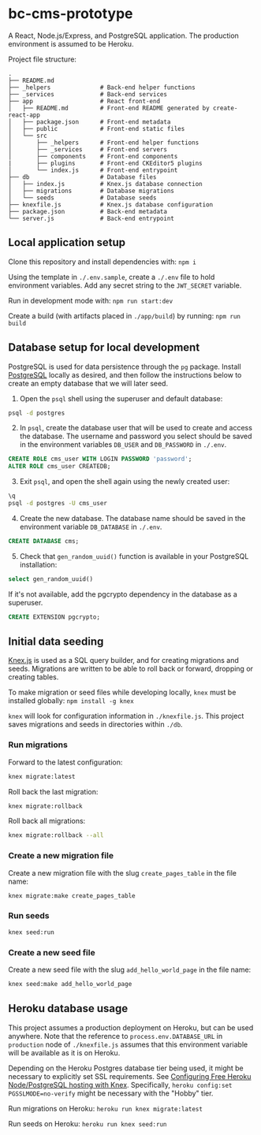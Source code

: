 # bc-cms-prototype

A React, Node.js/Express, and PostgreSQL application. The production environment is assumed to be Heroku.

Project file structure:

```
.
├── README.md
├── _helpers              # Back-end helper functions
├── _services             # Back-end services
├── app                   # React front-end
│   ├── README.md         # Front-end README generated by create-react-app
│   ├── package.json      # Front-end metadata
│   ├── public            # Front-end static files
│   └── src
│       ├── _helpers      # Front-end helper functions
│       ├── _services     # Front-end servers
│       ├── components    # Front-end components
|       ├── plugins       # Front-end CKEditor5 plugins
│       └── index.js      # Front-end entrypoint
├── db                    # Database files
│   ├── index.js          # Knex.js database connection
│   ├── migrations        # Database migrations
│   └── seeds             # Database seeds
├── knexfile.js           # Knex.js database configuration
├── package.json          # Back-end metadata
└── server.js             # Back-end entrypoint
```

## Local application setup

Clone this repository and install dependencies with: `npm i`

Using the template in `./.env.sample`, create a `./.env` file to hold environment variables. Add any secret string to the `JWT_SECRET` variable.

Run in development mode with: `npm run start:dev`

Create a build (with artifacts placed in `./app/build`) by running: `npm run build`

## Database setup for local development

PostgreSQL is used for data persistence through the `pg` package. Install [PostgreSQL](https://www.postgresql.org/) locally as desired, and then follow the instructions below to create an empty database that we will later seed.

1. Open the `psql` shell using the superuser and default database:

```sh
psql -d postgres
```

2. In `psql`, create the database user that will be used to create and access the database. The username and password you select should be saved in the environment variables `DB_USER` and `DB_PASSWORD` in `./.env`.

```sql
CREATE ROLE cms_user WITH LOGIN PASSWORD 'password';
ALTER ROLE cms_user CREATEDB;
```

3. Exit `psql`, and open the shell again using the newly created user:

```sh
\q
psql -d postgres -U cms_user
```

4. Create the new database. The database name should be saved in the environment variable `DB_DATABASE` in `./.env`.

```sql
CREATE DATABASE cms;
```

5. Check that `gen_random_uuid()` function is available in your PostgreSQL installation:

```sql
select gen_random_uuid()
```

If it's not available, add the pgcrypto dependency in the database as a superuser.

```sql
CREATE EXTENSION pgcrypto;
```

## Initial data seeding

[Knex.js](https://knexjs.org/#Migrations) is used as a SQL query builder, and for creating migrations and seeds. Migrations are written to be able to roll back or forward, dropping or creating tables.

To make migration or seed files while developing locally, `knex` must be installed globally: `npm install -g knex`

`knex` will look for configuration information in `./knexfile.js`. This project saves migrations and seeds in directories within `./db`.

### Run migrations

Forward to the latest configuration:

```sh
knex migrate:latest
```

Roll back the last migration:

```sh
knex migrate:rollback
```

Roll back all migrations:

```sh
knex migrate:rollback --all
```

### Create a new migration file

Create a new migration file with the slug `create_pages_table` in the file name:

```sh
knex migrate:make create_pages_table
```

### Run seeds

```sh
knex seed:run
```

### Create a new seed file

Create a new seed file with the slug `add_hello_world_page` in the file name:

```sh
knex seed:make add_hello_world_page
```

## Heroku database usage

This project assumes a production deployment on Heroku, but can be used anywhere. Note that the reference to `process.env.DATABASE_URL` in `production` node of `./knexfile.js` assumes that this environment variable will be available as it is on Heroku.

Depending on the Heroku Postgres database tier being used, it might be necessary to explicitly set SSL requirements. See [Configuring Free Heroku Node/PostgreSQL hosting with Knex](https://dpletzke.medium.com/configuring-free-heroku-node-postgresql-hosting-with-knex-b0e97a05c6af). Specifically, `heroku config:set PGSSLMODE=no-verify` might be necessary with the "Hobby" tier.

Run migrations on Heroku: `heroku run knex migrate:latest`

Run seeds on Heroku: `heroku run knex seed:run`
